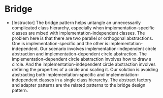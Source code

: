 # Bridge

- [Instructor] The bridge pattern helps untangle an unnecessarily complicated class hierarchy, especially when implementation-specific classes are mixed with implementation-independent classes. The problem here is that there are two parallel or orthogonal abstractions. One is implementation-specific and the other is implementation-independent. Our scenario involves implementation-independent circle abstraction and implementation-dependent circle abstraction. The implementation-dependent circle abstraction involves how to draw a circle. And the implementation-independent circle abstraction involves defining the properties of a circle and scaling it. Our solution is avoiding abstracting both implementation-specific and implementation-independent classes in a single class hierarchy. The abstract factory and adapter patterns are the related patterns to the bridge design pattern.